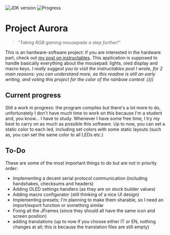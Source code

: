 ![JDK version](https://img.shields.io/badge/JDK-1.8-blue.svg)
![Progress](https://img.shields.io/badge/progress-70%25-yellow.svg)


# Project Aurora
> _"Taking RGB gaming mousepads a step further!"_

This is an hardware-software project: if you are interested in the hardware part, check out [my post on instructables](https://www.instructables.com/id/Project-Aurora-a-Smart-Gaming-Mousepad-for-20/).
This application is supposed to handle basically everything about the mousepad: lights, oled display and macro keys.
_I really suggest you to visit the instructables post I wrote, for 2 main reasons: you can understand more, as this readme is still an early writing, and *voting this project for the color of the rainbow contest :))))*_

## Current progress
Still a work in progress: the program compiles but there's a lot more to do, unfortunately I don't have much time to work on this because I'm a student and, you know... I have to study. Whenever I have some free time, I try my best to carry on as much as possible this software.
Up to now, you can set a static color to each led, including set colors with some static layouts (such as, you can set the same color to all LEDs etc.)

## To-Do
These are some of the most important things to do but are not in priority order:

- Implementing a decent serial protocol communication (including handshakes, checksums and headers)
- Adding OLED settings handlers (as they are on stock builder values)
- Adding macro configurator (still thinking of a nice UI design)
- Implementing presets; I'm planning to make them sharable, so I need an import/export function or something similar
- Fixing all the JFrames (since they should all have the same icon and screen position)
- adding translations (up to now if you choose either IT or EN, nothing changes at all; this is because the translation files are still empty)